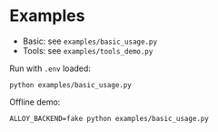 # Examples

- Basic: see `examples/basic_usage.py`
- Tools: see `examples/tools_demo.py`

Run with `.env` loaded:

```
python examples/basic_usage.py
```

Offline demo:

```
ALLOY_BACKEND=fake python examples/basic_usage.py
```


